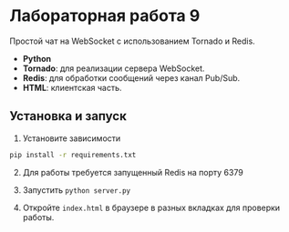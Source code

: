 # Лабораторная работа 9

Простой чат на WebSocket с использованием Tornado и Redis.

- **Python**
- **Tornado**: для реализации сервера WebSocket.
- **Redis**: для обработки сообщений через канал Pub/Sub.
- **HTML**: клиентская часть.

## Установка и запуск

1. Установите зависимости
```bash
pip install -r requirements.txt
```

2. Для работы требуется запущенный Redis на порту 6379

3. Запустить `python server.py`

4. Откройте `index.html` в браузере в разных вкладках для проверки работы.